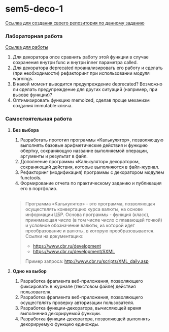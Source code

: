 # sem5-deco-1

[Ссылка для создания своего репозитория по данному заданию](https://classroom.github.com/assignment-invitations/421c715e93d3bacefb6dc658f50d880b/)

### Лабораторная работа

[Ссылка для работы](https://repl.it/@zhukov/BaggyMintyChemistry)

1. Для декоратора once cравнить работу этой функции в случае сохранения внутри func и внутри inner параметра called.
2. Для декоратора deprecated проанализировать его работу и сделать (при необходимости) рефакторинг при использовании модуля warnings. 
3. В какой момент выводится предупреждение deprecated? Возможно ли сделать предупреждение для других ситуаций (например, при вызове функции)?
4. Оптимизировать функцию memoized, сделав проще механизм создания immutable ключа.

### Самостоятельная работа

1. __Без выбора__
   1. Разработать прототип программы «Калькулятор», позволяющую выполнять базовые арифметические действия и функцию обертку, сохраняющую название выполняемой операции, аргументы и результат в файл.
   2. Дополнение программы «Калькулятор» декоратором, сохраняющий действия, которые выполняются в файл-журнал.
   3. Рефакторинг (модификация) программы с декоратором модулем functools.
   4. Формирование отчета по практическому заданию и публикация его в портфолио.
   <br>
   
   > Программа «Калькулятор» - это программа, позволяющая осуществлять конвертацию курса валюты, на основе информации ЦБР. 
   > Основа программы - функция (класс), принимающая число (в том числе число с плавающей точкой) и условное обозначение 
   > валюты, из которой идет преобразование и валюты, в которую преобразовывается.
   > Ссылки на документацию:
   > * https://www.cbr.ru/development
   > * https://www.cbr.ru/development/SXML
   > 
   > Пример запроса: http://www.cbr.ru/scripts/XML_daily.asp
   
   
2. __Одно на выбор__
   1. Разработка фрагмента веб-приложения, позволяющего фиксировать в журнале (текстовом файле) действия пользователя.
   2. Разработка фрагмента веб-приложения, позволяющего осуществлять проверку авторизации пользователя.
   3. Разработка функции-декоратора, вычисляющей время выполнения декорируемой функции.
   4. Разработка функции-декоратора, позволяющей выполнять декорируемую функцию единожды.
